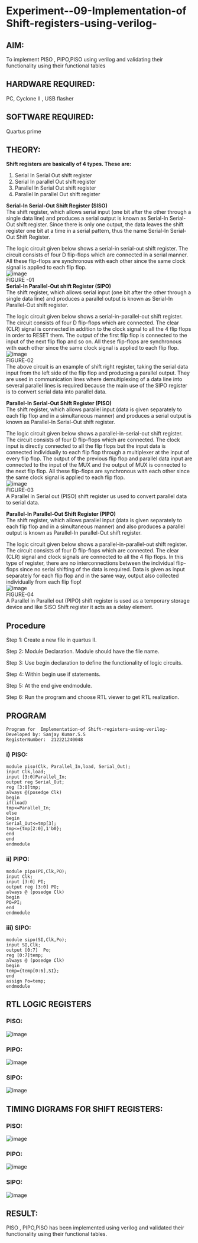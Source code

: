 
# Experiment--09-Implementation-of Shift-registers-using-verilog-
## AIM: 
To implement PISO , PIPO,PISO  using verilog and validating their functionality using their functional tables
## HARDWARE REQUIRED:  
PC, Cyclone II , USB flasher
## SOFTWARE REQUIRED:   
Quartus prime
## THEORY:

**Shift registers are basically of 4 types. These are:**

1. Serial In Serial Out shift register
2. Serial In parallel Out shift register
3. Parallel In Serial Out shift register
4. Parallel In parallel Out shift register

**Serial-In Serial-Out Shift Register (SISO)** <br>
The shift register, which allows serial input (one bit after the other through a single data line) and produces a serial output is known as Serial-In Serial-Out shift register. Since there is only one output, the data leaves the shift register one bit at a time in a serial pattern, thus the name Serial-In Serial-Out Shift Register.

The logic circuit given below shows a serial-in serial-out shift register. The circuit consists of four D flip-flops which are connected in a serial manner. All these flip-flops are synchronous with each other since the same clock signal is applied to each flip flop.
<br>
![image](https://user-images.githubusercontent.com/36288975/172337366-540cc45e-11fe-4cce-9503-560dc704bc7d.png) <br>
FIGURE -01 <br>
**Serial-In Parallel-Out shift Register (SIPO)** <br>
The shift register, which allows serial input (one bit after the other through a single data line) and produces a parallel output is known as Serial-In Parallel-Out shift register.

The logic circuit given below shows a serial-in-parallel-out shift register. The circuit consists of four D flip-flops which are connected. The clear (CLR) signal is connected in addition to the clock signal to all the 4 flip flops in order to RESET them. The output of the first flip flop is connected to the input of the next flip flop and so on. All these flip-flops are synchronous with each other since the same clock signal is applied to each flip flop.
<br>
![image](https://user-images.githubusercontent.com/36288975/172337438-03416c7e-7c9d-4939-ba34-c355b9fc79c5.png) <br>
FIGURE-02 <br>
The above circuit is an example of shift right register, taking the serial data input from the left side of the flip flop and producing a parallel output. They are used in communication lines where demultiplexing of a data line into several parallel lines is required because the main use of the SIPO register is to convert serial data into parallel data.

**Parallel-In Serial-Out Shift Register (PISO)** <br>
The shift register, which allows parallel input (data is given separately to each flip flop and in a simultaneous manner) and produces a serial output is known as Parallel-In Serial-Out shift register.

The logic circuit given below shows a parallel-in-serial-out shift register. The circuit consists of four D flip-flops which are connected. The clock input is directly connected to all the flip flops but the input data is connected individually to each flip flop through a multiplexer at the input of every flip flop. The output of the previous flip flop and parallel data input are connected to the input of the MUX and the output of MUX is connected to the next flip flop. All these flip-flops are synchronous with each other since the same clock signal is applied to each flip flop. <br>
![image](https://user-images.githubusercontent.com/36288975/172337544-1632407f-1743-4b17-b480-00663d01e59f.png) <br>
FIGURE-03 <br>
A Parallel in Serial out (PISO) shift register us used to convert parallel data to serial data.

**Parallel-In Parallel-Out Shift Register (PIPO)** <br>
The shift register, which allows parallel input (data is given separately to each flip flop and in a simultaneous manner) and also produces a parallel output is known as Parallel-In parallel-Out shift register.

The logic circuit given below shows a parallel-in-parallel-out shift register. The circuit consists of four D flip-flops which are connected. The clear (CLR) signal and clock signals are connected to all the 4 flip flops. In this type of register, there are no interconnections between the individual flip-flops since no serial shifting of the data is required. Data is given as input separately for each flip flop and in the same way, output also collected individually from each flip flop! <br> ![image](https://user-images.githubusercontent.com/36288975/172337661-babb1f90-6286-4d14-8cbd-26a380ee085e.png) <br>
FIGURE-04 <br>
A Parallel in Parallel out (PIPO) shift register is used as a temporary storage device and like SISO Shift register it acts as a delay element.

## Procedure
Step 1:
Create a new file in quartus II.

Step 2:
Module Declaration. Module should have the file name.

Step 3:
Use begin declaration to define the functionality of logic circuits.

Step 4:
Within begin use if statements.

Step 5:
At the end give endmodule.

Step 6:
Run the program and choose RTL viewer to get RTL realization.

## PROGRAM 
```
Program for  Implementation-of Shift-registers-using-verilog-
Developed by: Sanjay Kumar.S.S
RegisterNumber:  212221240048
```
### i) PISO:
```
module piso(Clk, Parallel_In,load, Serial_Out);
input Clk,load;
input [3:0]Parallel_In;
output reg Serial_Out;
reg [3:0]tmp;
always @(posedge Clk)
begin
if(load)
tmp<=Parallel_In;
else
begin
Serial_Out<=tmp[3];
tmp<={tmp[2:0],1'b0};
end
end
endmodule
```

### ii) PIPO:
```
module pipo(PI,Clk,PO);
input Clk;
input [3:0] PI;
output reg [3:0] PO;
always @ (posedge Clk)
begin
PO=PI;
end 
endmodule 
```

### iii) SIPO:
```
module sipo(SI,Clk,Po);
input SI,Clk;
output [0:7]  Po;
reg [0:7]temp;
always @ (posedge Clk)
begin
temp={temp[0:6],SI};
end
assign Po=temp;
endmodule 
```

## RTL LOGIC  REGISTERS   
### PISO:
![image](https://user-images.githubusercontent.com/94233985/201408244-8c81167a-a51b-44a6-82aa-05c19a0b1b48.png)

### PIPO:
![image](https://user-images.githubusercontent.com/94233985/201408271-7bfaac2a-f7d1-4004-b390-3b2bbe9c6f37.png)

### SIPO:
![image](https://user-images.githubusercontent.com/94233985/201408282-802fa526-685f-426c-a984-efc41c419181.png)

## TIMING DIGRAMS FOR SHIFT REGISTERS:

### PISO:
![image](https://user-images.githubusercontent.com/94233985/201408301-377d660b-6a0d-4f3a-ab70-53665493ac81.png)

### PIPO:
![image](https://user-images.githubusercontent.com/94233985/201408322-cb6a5a9a-4a6c-4ab1-86d5-db8edcedf965.png)

### SIPO:
![image](https://user-images.githubusercontent.com/94233985/201408339-2bd48b87-ed30-47cc-a393-3e00bb486198.png)

## RESULT:
PISO , PIPO,PISO has been implemented using verilog and validated their functionality using their functional tables.
